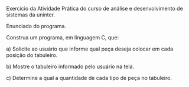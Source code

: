 Exercício da Atividade Prática do curso de análise e desenvolvimento de sistemas da uninter.

Enunciado do programa.

Construa um programa, em linguagem C, que:

a) Solicite ao usuário que informe qual peça deseja colocar em cada posição do tabuleiro.

b) Mostre o tabuleiro informado pelo usuário na tela.

c) Determine a qual a quantidade de cada tipo de peça no tabuleiro.

